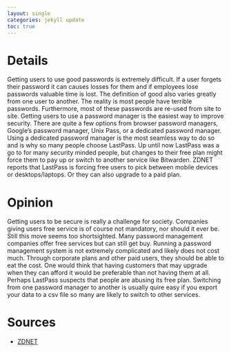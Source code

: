 ```yaml
---
layout: single
categories: jekyll update
toc: true
---
```

# Details
Getting users to use good passwords is extremely difficult. If a user forgets their password it can causes losses for them and if employees lose passwords valuable time is lost. The definition of good also varies greatly from one user to another. The reality is most people have terrible passwords. Furthermore, most of these passwords are re-used from site to site. Getting users to use a password manager is the easiest way to improve security. There are quite a few options from browser password managers, Google’s password manager, Unix Pass, or a dedicated password manager. Using a dedicated password manager is the most seamless way to do so and is why so many people choose LastPass. Up until now LastPass was a go to for many security minded people, but changes to their free plan might force them to pay up or switch to another service like Bitwarden. ZDNET reports that LastPass is forcing free users to pick between mobile devices or desktops/laptops. Or they can also upgrade to a paid plan.  

# Opinion
Getting users to be secure is really a challenge for society. Companies giving users free service is of course not mandatory, nor should it ever be. Still this move seems too shortsighted. Many password management companies offer free services but can still get buy. Running a password management system is not extremely complicated and likely does not cost much. Through corporate plans and other paid users, they should be able to eat the cost. One would think that having customers that may upgrade when they can afford it would be preferable than not having them at all. Perhaps LastPass suspects that people are abusing its free plan. Switching from one password manager to another is usually quire easy if you export your data to a csv file so many are likely to switch to other services. 

# Sources
* [ZDNET](https://www.zdnet.com/article/lastpass-making-changes-free-service/)